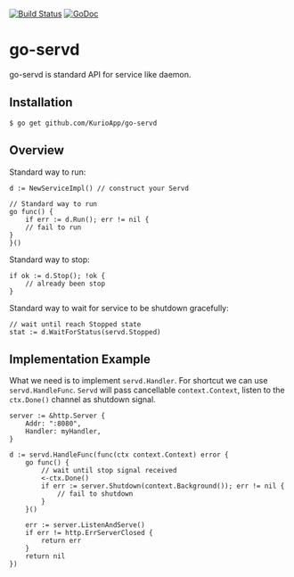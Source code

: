 [![Build Status](https://travis-ci.org/KurioApp/go-servd.svg?branch=master)](https://travis-ci.org/KurioApp/go-servd)
[![GoDoc](https://godoc.org/github.com/KurioApp/go-servd?status.svg)](https://godoc.org/github.com/KurioApp/go-servd)
# go-servd
go-servd is standard API for service like daemon.

## Installation
```
$ go get github.com/KurioApp/go-servd
```

## Overview
Standard way to run:
```golang
d := NewServiceImpl() // construct your Servd

// Standard way to run
go func() {
    if err := d.Run(); err != nil {
    // fail to run
}
}()
```

Standard way to stop:
```golang
if ok := d.Stop(); !ok {
    // already been stop
}
```

Standard way to wait for service to be shutdown gracefully:
```golang
// wait until reach Stopped state
stat := d.WaitForStatus(servd.Stopped)
```

## Implementation Example

What we need is to implement `servd.Handler`. For shortcut we can use `servd.HandleFunc`.
`Servd` will pass cancellable `context.Context`, listen to the `ctx.Done()` channel as shutdown signal.

```golang
server := &http.Server {
    Addr: ":8080",
    Handler: myHandler,
}

d := servd.HandleFunc(func(ctx context.Context) error {
    go func() {
        // wait until stop signal received
        <-ctx.Done()
        if err := server.Shutdown(context.Background()); err != nil {
            // fail to shutdown
        }
    }()

    err := server.ListenAndServe()
    if err != http.ErrServerClosed {
        return err
    }
    return nil
})
```
